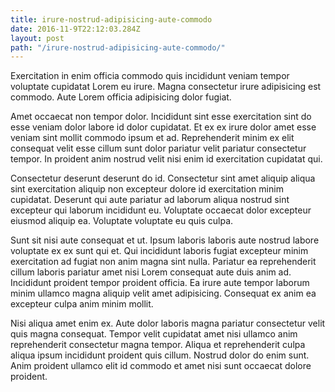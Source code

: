 ```yaml
---
title: irure-nostrud-adipisicing-aute-commodo
date: 2016-11-9T22:12:03.284Z
layout: post
path: "/irure-nostrud-adipisicing-aute-commodo/"
---
```


Exercitation in enim officia commodo quis incididunt veniam tempor voluptate cupidatat Lorem eu irure. Magna consectetur irure adipisicing est commodo. Aute Lorem officia adipisicing dolor fugiat.

Amet occaecat non tempor dolor. Incididunt sint esse exercitation sint do esse veniam dolor labore id dolor cupidatat. Et ex ex irure dolor amet esse veniam sint mollit commodo ipsum et ad. Reprehenderit minim ex elit consequat velit esse cillum sunt dolor pariatur velit pariatur consectetur tempor. In proident anim nostrud velit nisi enim id exercitation cupidatat qui.

Consectetur deserunt deserunt do id. Consectetur sint amet aliquip aliqua sint exercitation aliquip non excepteur dolore id exercitation minim cupidatat. Deserunt qui aute pariatur ad laborum aliqua nostrud sint excepteur qui laborum incididunt eu. Voluptate occaecat dolor excepteur eiusmod aliquip ea. Voluptate voluptate eu quis culpa.

Sunt sit nisi aute consequat et ut. Ipsum laboris laboris aute nostrud labore voluptate ex ex sunt qui et. Qui incididunt laboris fugiat excepteur minim exercitation ad fugiat non anim magna sint nulla. Pariatur ea reprehenderit cillum laboris pariatur amet nisi Lorem consequat aute duis anim ad. Incididunt proident tempor proident officia. Ea irure aute tempor laborum minim ullamco magna aliquip velit amet adipisicing. Consequat ex anim ea excepteur culpa anim minim mollit.

Nisi aliqua amet enim ex. Aute dolor laboris magna pariatur consectetur velit quis magna consequat. Tempor velit cupidatat amet nisi ullamco anim reprehenderit consectetur magna tempor. Aliqua et reprehenderit culpa aliqua ipsum incididunt proident quis cillum. Nostrud dolor do enim sunt. Anim proident ullamco elit id commodo et amet nisi sunt occaecat dolore proident.